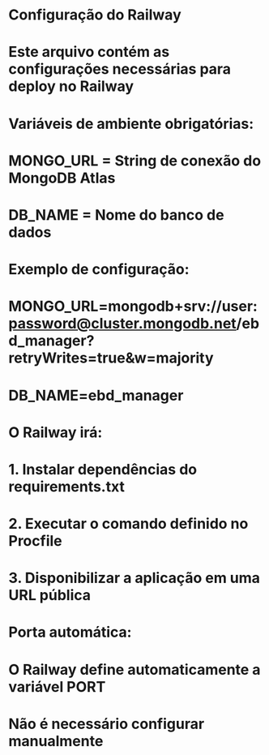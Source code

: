 # Configuração do Railway
# Este arquivo contém as configurações necessárias para deploy no Railway

# Variáveis de ambiente obrigatórias:
# MONGO_URL = String de conexão do MongoDB Atlas
# DB_NAME = Nome do banco de dados

# Exemplo de configuração:
# MONGO_URL=mongodb+srv://user:password@cluster.mongodb.net/ebd_manager?retryWrites=true&w=majority
# DB_NAME=ebd_manager

# O Railway irá:
# 1. Instalar dependências do requirements.txt
# 2. Executar o comando definido no Procfile
# 3. Disponibilizar a aplicação em uma URL pública

# Porta automática:
# O Railway define automaticamente a variável PORT
# Não é necessário configurar manualmente